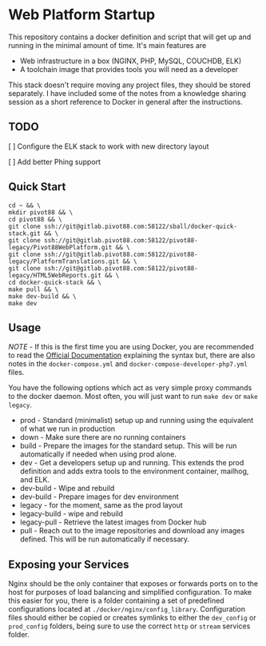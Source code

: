 # Web Platform Startup

This repository contains a docker definition and script that will get up and running in the minimal amount of time. It's main features are

- Web infrastructure in a box (NGINX, PHP, MySQL, COUCHDB, ELK)
- A toolchain image that provides tools you will need as a developer

This stack doesn't require moving any project files, they should be stored separately. I have included some of the notes from a knowledge sharing session as a short reference to Docker in general after the instructions.

## TODO

[ ] Configure the ELK stack to work with new directory layout  

[ ] Add better Phing support

## Quick Start
```
cd ~ && \
mkdir pivot88 && \
cd pivot88 && \
git clone ssh://git@gitlab.pivot88.com:58122/sball/docker-quick-stack.git && \
git clone ssh://git@gitlab.pivot88.com:58122/pivot88-legacy/Pivot88WebPlatform.git && \
git clone ssh://git@gitlab.pivot88.com:58122/pivot88-legacy/PlatformTranslations.git && \
git clone ssh://git@gitlab.pivot88.com:58122/pivot88-legacy/HTML5WebReports.git && \
cd docker-quick-stack && \
make pull && \
make dev-build && \
make dev
```
## Usage

*NOTE* - If this is the first time you are using Docker, you are recommended to read the [Official Documentation](https://docs.docker.com/compose/compose-file/compose-file-v2/) explaining the syntax but, there are also notes in the `docker-compose.yml` and `docker-compose-developer-php7.yml` files.

You have the following options which act as very simple proxy commands to the docker daemon. Most often, you will just want to run `make dev` or `make legacy`.

- prod - Standard (minimalist) setup up and running using the equivalent of what we run in production
- down - Make sure there are no running containers
- build - Prepare the images for the standard setup. This will be run automatically if needed when using prod alone.
- dev - Get a developers setup up and running. This extends the prod definition and adds extra tools to the environment container, mailhog, and ELK.
- dev-build - Wipe and rebuild
- dev-build - Prepare images for dev environment
- legacy - for the moment, same as the prod layout
- legacy-build - wipe and rebuild
- legacy-pull - Retrieve the latest images from Docker hub
- pull - Reach out to the image repositories and download any images defined. This will be run automatically if necessary.

## Exposing your Services

Nginx should be the only container that exposes or forwards ports on to the host for purposes of load balancing and simplified configuration. To make this easier for you, there is a folder containing a set of predefined configurations located at `./docker/nginx/config_library`.
Configuration files should either be copied or creates symlinks to either the `dev_config` or `prod_config` folders, being sure to use the correct `http` or `stream` services folder.